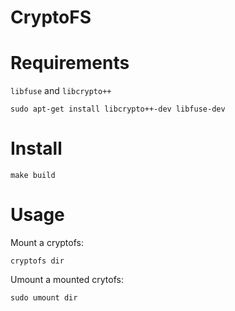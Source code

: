# CryptoFS

# Requirements

`libfuse` and `libcrypto++`

    sudo apt-get install libcrypto++-dev libfuse-dev

# Install

	make build

# Usage
	
Mount a cryptofs:
	
	cryptofs dir

Umount a mounted crytofs:

	sudo umount dir

